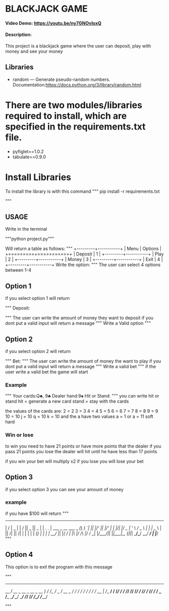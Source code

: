 # __BLACKJACK GAME__
#### Video Demo: https://youtu.be/ny7GNOvIoxQ


#### Description:
This project is a blackjack game where the user can deposit, play with money and see your money


## __Libraries__

* random — Generate pseudo-random numbers. Documentation:https://docs.python.org/3/library/random.html
# There are two modules/libraries required to install, which are specified in the requirements.txt file.
* pyfiglet==1.0.2
* tabulate==0.9.0

# __Install Libraries__
To install the library is with this command
"""
pip install -r requirements.txt

"""

## __USAGE__

Write in the terminal

"""python project.py"""

Will return a table as follows:
"""
+---------+-----------+
| Menu    |   Options |
+=========+===========+
| Deposit |         1 |
+---------+-----------+
| Play    |         2 |
+---------+-----------+
| Money   |         3 |
+---------+-----------+
| Exit    |         4 |
+---------+-----------+
Write the option:
"""
The user can select 4 options between 1-4

## __Option 1__

if you select option 1 will return

"""
Deposit:

"""
The user can write the amount of money they want to deposit
if you dont put a valid input will return a message
"""
Write a Valid option
"""

## __Option 2__

if you select option 2 will return

"""
Bet:
"""
The user can write the amount of money the want to play
if you dont put a valid input will return a message
"""
Write a valid bet
"""
if the user write a valid bet
the game will start

### Example
"""
Your cards:Q♣, 9♣
Dealer hand:9♠
Hit or Stand:
"""
you can write hit or stand
hit = generate a new card
stand = stay with the cards

the values of the cards are:
2 = 2
3 = 3
4 = 4
5 = 5
6 = 6
7 = 7
8 = 8
9 = 9
10 = 10
j = 10
q = 10
k = 10
and the a have two values
a = 1 or a = 11
soft      hard

### Win or lose
to win you need to have 21 points or have more points that the dealer
if you pass 21 points you lose
the dealer will hit until he have less than 17 points

if you win your bet will multiply x2
if you lose you will lose your bet

## __Option 3__
if you select option 3
you can see your amount of money

### example
if you have $100
will return
"""
___  ___                          _    __  _____  _____
|  \/  |                       _ | |  /  ||  _  ||  _  |
| .  . | ___  _ __   ___ _   _(_) __) `| || |/' || |/' |
| |\/| |/ _ \| '_ \ / _ \ | | | \__ \  | ||  /| ||  /| |
| |  | | (_) | | | |  __/ |_| |_(   / _| |\ |_/ /\ |_/ /
\_|  |_/\___/|_| |_|\___|\__, (_)|_|  \___/\___/  \___/
                          __/ |
                         |___/
"""

## __Option 4__
This option is to exit the program with this message

"""
________________________________________  ___________
__  ____/_  __ \_  __ \__  __ \__  __ ) \/ /__  ____/
_  / __ _  / / /  / / /_  / / /_  __  |_  /__  __/
/ /_/ / / /_/ // /_/ /_  /_/ /_  /_/ /_  / _  /___
\____/  \____/ \____/ /_____/ /_____/ /_/  /_____/

"""
